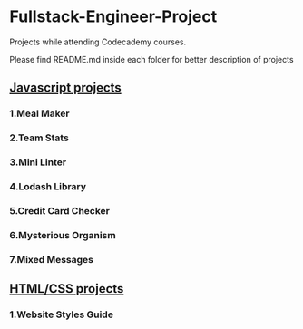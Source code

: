# Fullstack-Engineer-Project
Projects while attending Codecademy courses.

Please find README.md inside each folder for better description of projects

## [Javascript projects](../main/JavaScript%20Project)
### 1.Meal Maker
### 2.Team Stats
### 3.Mini Linter
### 4.Lodash Library
### 5.Credit Card Checker
### 6.Mysterious Organism
### 7.Mixed Messages

## [HTML/CSS projects](../main/HTML-CSS/Website%20Style%20Guide)
### 1.Website Styles Guide
